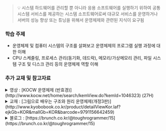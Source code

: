 > :bulb: 시스템 하드웨어를 관리할 뿐 아니라 응용 소프트웨어를 실행하기 위하여 공통 시스템 서비스를 제공하는 시스템 소프트웨어로써 대규모 서비스를 운영하거나 서버의 성능 향상 또는 튜닝을 위해서 운영체제와 관련된 지식이 요구됨

### 학습 주제

- 운영체제 및 컴퓨터 시스템의 구조를 살펴보고 운영체제의 프로그램 실행 과정에 대한 이해
- CPU 스케줄링, 프로세스 관리(동기화, 데드락), 메모리/가상메모리 관리, 파일 시스템 구조 및 디스크 관리 등의 운영체제 역할 이해

### 추가 교재 및 참고자료

<details>
<summary>영상 : [KOCW 운영체제 (반효경)](http://www.kocw.net/home/search/kemView.do?kemId=1046323) (27H)</summary>

- 주요 내용이 잘 구성되어 있고 PPT가 영상에서 동시에 보이며, 전달 방법도 좋습니다.
</details>

<details>
<summary>교재 : [그림으로 배우는 구조와 원리 운영체제(개정3판)](http://www.kyobobook.co.kr/product/detailViewKor.laf?ejkGb=KOR&mallGb=KOR&barcode=9791156642459)</summary>

- 운영체제 입문에 꼭 필요한 기본 개념과 원리를 그림을 중심으로 자세히 설명하고 있다. 최신 경향을 반영하였으며 전체 본문을 이해하기 쉽게 풀었음
</details>

<details>
<summary>블로그 : [https://brunch.co.kr/@toughrogrammer/15](https://brunch.co.kr/@toughrogrammer/15)</summary>

- 운영 체제가 하는 일들과 그 일을 하기 위해 어떤 자료구조와 알고리즘을 사용하는지 배움
  - 프로세스 관리
  - 메모리 관리
  - 스토리지 관리
  - 보호와 보안
  - 프로세스 생애 주기
  - 스케쥴링
  - 프로세스 연산들
  - 프로세스간 통신
  - 쓰레드
  - 동기화
  - 프로그램 로딩
  - 주소 변환
  - 스와핑
  - 연속적인 메모리 할당
  - 세그먼테이션
  - 페이징
  - 페이지 테이블 구조
  - 수정 시 복사
  - 커널 메모리 할당
  - 대용량 저장장치
  - 파일 시스템 구현
  - 성능
  - I/O 시스템
  - 보호와 보안, 접근제어
</details>
